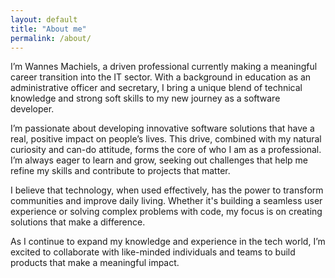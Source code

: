 ```yaml
---
layout: default
title: "About me"
permalink: /about/
---
```


I’m Wannes Machiels, a driven professional currently making a meaningful career transition into the IT sector. With a background in education as an administrative officer and secretary, I bring a unique blend of technical knowledge and strong soft skills to my new journey as a software developer.

I’m passionate about developing innovative software solutions that have a real, positive impact on people’s lives. This drive, combined with my natural curiosity and can-do attitude, forms the core of who I am as a professional. I’m always eager to learn and grow, seeking out challenges that help me refine my skills and contribute to projects that matter.

I believe that technology, when used effectively, has the power to transform communities and improve daily living. Whether it's building a seamless user experience or solving complex problems with code, my focus is on creating solutions that make a difference.

As I continue to expand my knowledge and experience in the tech world, I’m excited to collaborate with like-minded individuals and teams to build products that make a meaningful impact.

